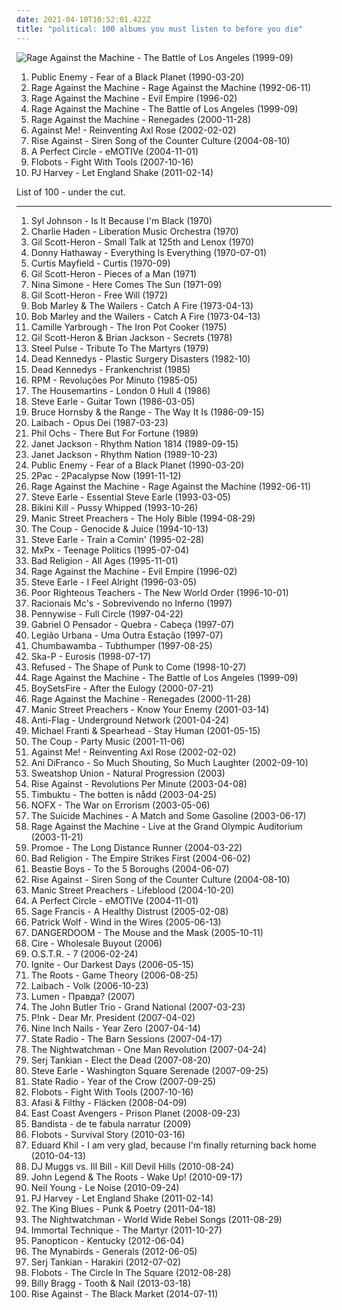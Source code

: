 ```yaml
---
date: 2021-04-10T10:52:01.422Z
title: "political: 100 albums you must listen to before you die"
---
```

![Rage Against the Machine - The Battle of Los Angeles (1999-09)](http://coverartarchive.org/release/962df9d5-0ab5-4f90-97d9-99cb0ab52360/2939556829-500.jpg "Rage Against the Machine - The Battle of Los Angeles (1999-09)")
<ol class="albums">
<li data-cover="https://img.discogs.com/xYv9oqQix5EA4uhZtoyUhmZ_8o4=/fit-in/600x600/filters:strip_icc():format(jpeg):mode_rgb():quality(90)/discogs-images/R-4870461-1442166097-6503.jpeg.jpg" data-tags="hip-hop, rap" role="button">Public Enemy - Fear of a Black Planet (1990-03-20)</li>
<li data-cover="https://img.discogs.com/iTqMk9mKwHL-LEb8Y7xZsdugBxo=/fit-in/591x778/filters:strip_icc():format(jpeg):mode_rgb():quality(90)/discogs-images/R-1113698-1221514241.jpeg.jpg" data-tags="rock" role="button">Rage Against the Machine - Rage Against the Machine (1992-06-11)</li>
<li data-cover="http://coverartarchive.org/release/761086d5-3b0d-4fce-a9df-9a646b4e373b/14847715902-500.jpg" data-tags="rock, alternative" role="button">Rage Against the Machine - Evil Empire (1996-02)</li>
<li data-cover="http://coverartarchive.org/release/962df9d5-0ab5-4f90-97d9-99cb0ab52360/2939556829-500.jpg" data-tags="rock" role="button">Rage Against the Machine - The Battle of Los Angeles (1999-09)</li>
<li data-cover="http://coverartarchive.org/release/1c293abc-3993-3d1d-bb8d-e8fe18621488/9245164218-500.jpg" data-tags="rock, alternative rock" role="button">Rage Against the Machine - Renegades (2000-11-28)</li>
<li data-cover="http://coverartarchive.org/release/56db4963-266b-4c39-8515-57ee7a11f0d1/14154529310-500.jpg" data-tags="punk, folk punk" role="button">Against Me! - Reinventing Axl Rose (2002-02-02)</li>
<li data-cover="https://img.discogs.com/UfLrxOhXZkg5XKtw_vA7ZjqEGm8=/fit-in/600x529/filters:strip_icc():format(jpeg):mode_rgb():quality(90)/discogs-images/R-383403-1450846625-6064.jpeg.jpg" data-tags="punk rock, melodic hardcore" role="button">Rise Against - Siren Song of the Counter Culture (2004-08-10)</li>
<li data-cover="https://img.discogs.com/RuuxMh6e-T3Hv19tCpjYyXQM8M4=/fit-in/600x836/filters:strip_icc():format(jpeg):mode_rgb():quality(90)/discogs-images/R-5073762-1531330871-8949.jpeg.jpg" data-tags="alternative rock" role="button">A Perfect Circle - eMOTIVe (2004-11-01)</li>
<li data-cover="http://coverartarchive.org/release/c46652d5-53ec-4c2e-aeb2-a65852099d3c/1398538098-500.jpg" data-tags="hip-hop" role="button">Flobots - Fight With Tools (2007-10-16)</li>
<li data-cover="https://img.discogs.com/tHBCQfIg9Ryllp1qJJzjB6GZNJw=/fit-in/600x592/filters:strip_icc():format(jpeg):mode_rgb():quality(90)/discogs-images/R-10072260-1491127058-4121.jpeg.jpg" data-tags="alternative, political" role="button">PJ Harvey - Let England Shake (2011-02-14)</li>
</ol>
List of 100 - under the cut.
<!-- more -->

_________________

<ol class="albums">
<li data-cover="http://coverartarchive.org/release/c7c02ab6-6aea-4199-a58d-51d8d6fdae32/20050030752-500.jpg" data-tags="soul, funk" role="button">
Syl Johnson - Is It Because I'm Black (1970)
</li>
<li data-cover="https://img.discogs.com/MRNyTuTe3QnSeLoH9B0xvhSrdvA=/fit-in/240x240/filters:strip_icc():format(jpeg):mode_rgb():quality(90)/discogs-images/R-1039243-1199208793.jpeg.jpg" data-tags="jazz, free jazz" role="button">
Charlie Haden - Liberation Music Orchestra (1970)
</li>
<li data-cover="http://coverartarchive.org/release/85318fcd-39a9-4e75-b715-6f961a1a8dc6/13483928513-500.jpg" data-tags="spoken word, soul, poetry, political" role="button">
Gil Scott-Heron - Small Talk at 125th and Lenox (1970)
</li>
<li data-cover="https://via.placeholder.com/450" data-tags="soul" role="button">
Donny Hathaway - Everything Is Everything (1970-07-01)
</li>
<li data-cover="http://coverartarchive.org/release/14d7a033-cf03-43bc-adb4-b4bcf2b62762/24777915286-500.jpg" data-tags="soul, funk" role="button">
Curtis Mayfield - Curtis (1970-09)
</li>
<li data-cover="http://coverartarchive.org/release/305a3d69-e0f6-44eb-a941-8471ee6c642d/9120061238-500.jpg" data-tags="soul" role="button">
Gil Scott-Heron - Pieces of a Man (1971)
</li>
<li data-cover="http://coverartarchive.org/release/8d856598-9599-4ab2-959b-1ac7bad91ac0/14317207367-500.jpg" data-tags="blues, jazz" role="button">
Nina Simone - Here Comes The Sun (1971-09)
</li>
<li data-cover="http://coverartarchive.org/release/b5e464cb-e75c-4c01-9e92-93791d4fbe60/15141346927-500.jpg" data-tags="soul, spoken word" role="button">
Gil Scott-Heron - Free Will (1972)
</li>
<li data-cover="http://coverartarchive.org/release/346d6784-4108-4ec2-a40b-3500c56d4f08/16612065220-500.jpg" data-tags="reggae" role="button">
Bob Marley & The Wailers - Catch A Fire (1973-04-13)
</li>
<li data-cover="https://via.placeholder.com/450" data-tags="reggae" role="button">
Bob Marley and the Wailers - Catch A Fire (1973-04-13)
</li>
<li data-cover="http://coverartarchive.org/release/fa298d71-2a86-4832-8647-dd48908f6d62/13038235610-500.jpg" data-tags="soul" role="button">
Camille Yarbrough - The Iron Pot Cooker (1975)
</li>
<li data-cover="http://coverartarchive.org/release/63ca0a26-6b6f-4a5d-8b4c-4e3fcf7c0cc2/4546630557-500.jpg" data-tags="political" role="button">
Gil Scott-Heron & Brian Jackson - Secrets (1978)
</li>
<li data-cover="https://img.discogs.com/UVaXNFbnCZ3WdVo7Dur0nACI954=/fit-in/600x589/filters:strip_icc():format(jpeg):mode_rgb():quality(90)/discogs-images/R-4844981-1377288967-3154.jpeg.jpg" data-tags="reggae" role="button">
Steel Pulse - Tribute To The Martyrs (1979)
</li>
<li data-cover="http://coverartarchive.org/release/1280555a-4ab5-4c72-ab51-bd883b9865f6/8094406633-500.jpg" data-tags="punk, hardcore punk" role="button">
Dead Kennedys - Plastic Surgery Disasters (1982-10)
</li>
<li data-cover="https://img.discogs.com/4lcMHoM32RRlEaWaznJDHbJAvqs=/fit-in/600x759/filters:strip_icc():format(jpeg):mode_rgb():quality(90)/discogs-images/R-5531913-1396043245-8007.jpeg.jpg" data-tags="punk, hardcore punk" role="button">
Dead Kennedys - Frankenchrist (1985)
</li>
<li data-cover="http://coverartarchive.org/release/d9f79335-c1b6-421c-8b17-0efdb3b506f3/3076648829-500.jpg" data-tags="pop rock" role="button">
RPM - Revoluções Por Minuto (1985-05)
</li>
<li data-cover="http://coverartarchive.org/release/758017e0-f7de-49da-aa31-cbc80ea2e0e0/3059717757-500.jpg" data-tags="80s" role="button">
The Housemartins - London 0 Hull 4 (1986)
</li>
<li data-cover="https://img.discogs.com/suq3IxcjtFIdegVNCFooUaJu26w=/fit-in/450x450/filters:strip_icc():format(jpeg):mode_rgb():quality(90)/discogs-images/R-4597651-1369585841-4715.jpeg.jpg" data-tags="alt-country" role="button">
Steve Earle - Guitar Town (1986-03-05)
</li>
<li data-cover="https://img.discogs.com/QGDbrdosJ2sOKperV9n9dACBFGo=/fit-in/600x600/filters:strip_icc():format(jpeg):mode_rgb():quality(90)/discogs-images/R-694257-1360594916-8664.jpeg.jpg" data-tags="classic rock, piano" role="button">
Bruce Hornsby & the Range - The Way It Is (1986-09-15)
</li>
<li data-cover="http://coverartarchive.org/release/0bb3fc83-0a98-3cf4-aca9-a6ecd2db0b9b/12662027144-500.jpg" data-tags="industrial" role="button">
Laibach - Opus Dei (1987-03-23)
</li>
<li data-cover="https://img.discogs.com/lelw5ZSGU9qgyRBqLuxXC4Rv7zY=/fit-in/150x150/filters:strip_icc():format(jpeg):mode_rgb():quality(90)/discogs-images/R-5203047-1387347510-4247.jpeg.jpg" data-tags="folk" role="button">
Phil Ochs - There But For Fortune (1989)
</li>
<li data-cover="http://coverartarchive.org/release/114ea1ec-d529-4c71-9ac7-a5a4aa13fcbd/22061206678-500.jpg" data-tags="80s, pop" role="button">
Janet Jackson - Rhythm Nation 1814 (1989-09-15)
</li>
<li data-cover="https://img.discogs.com/GuB3krqqMIGM8_h4n3pgjTF0bdg=/fit-in/600x587/filters:strip_icc():format(jpeg):mode_rgb():quality(90)/discogs-images/R-232622-1572222531-4863.jpeg.jpg" data-tags="80s, pop" role="button">
Janet Jackson - Rhythm Nation (1989-10-23)
</li>
<li data-cover="https://img.discogs.com/xYv9oqQix5EA4uhZtoyUhmZ_8o4=/fit-in/600x600/filters:strip_icc():format(jpeg):mode_rgb():quality(90)/discogs-images/R-4870461-1442166097-6503.jpeg.jpg" data-tags="hip-hop, rap" role="button">
Public Enemy - Fear of a Black Planet (1990-03-20)
</li>
<li data-cover="http://coverartarchive.org/release/7e39722c-500b-4e15-aa2b-805a0d1b74cf/3276227761-500.jpg" data-tags="gangsta rap" role="button">
2Pac - 2Pacalypse Now (1991-11-12)
</li>
<li data-cover="https://img.discogs.com/iTqMk9mKwHL-LEb8Y7xZsdugBxo=/fit-in/591x778/filters:strip_icc():format(jpeg):mode_rgb():quality(90)/discogs-images/R-1113698-1221514241.jpeg.jpg" data-tags="rock" role="button">
Rage Against the Machine - Rage Against the Machine (1992-06-11)
</li>
<li data-cover="http://coverartarchive.org/release/b35ab33b-a7ea-472f-a41f-9e550831ce6f/18410530118-500.jpg" data-tags="singer-songwriter, americana, political, killforpeace, countryalbum" role="button">
Steve Earle - Essential Steve Earle (1993-03-05)
</li>
<li data-cover="http://coverartarchive.org/release/c77de64a-633a-3e86-8da3-305bd8a14d0f/2709753142-500.jpg" data-tags="riot grrrl, punk" role="button">
Bikini Kill - Pussy Whipped (1993-10-26)
</li>
<li data-cover="https://img.discogs.com/Ghadzn_xpqXGzIU_Dw8VJRa6uoU=/fit-in/600x601/filters:strip_icc():format(jpeg):mode_rgb():quality(90)/discogs-images/R-4358145-1553540610-8949.jpeg.jpg" data-tags="90s, rock" role="button">
Manic Street Preachers - The Holy Bible (1994-08-29)
</li>
<li data-cover="https://img.discogs.com/PairXZNpdVU5q_s1Gs7zhJwbDTc=/fit-in/150x149/filters:strip_icc():format(jpeg):mode_rgb():quality(90)/discogs-images/R-304117-1165860826.jpeg.jpg" data-tags="political" role="button">
The Coup - Genocide & Juice (1994-10-13)
</li>
<li data-cover="http://coverartarchive.org/release/d94714a4-7fe9-4c5f-88d3-7a8abfa01b97/2265287768-500.jpg" data-tags="90s, steve earle" role="button">
Steve Earle - Train a Comin' (1995-02-28)
</li>
<li data-cover="http://coverartarchive.org/release/a1ecc6c7-9bd5-4bfc-9cb2-e9829536108a/4889995443-500.jpg" data-tags="punk, punk rock, skate punk" role="button">
MxPx - Teenage Politics (1995-07-04)
</li>
<li data-cover="http://coverartarchive.org/release/93632036-33c2-4b65-9bbf-f095d5620465/8757522603-500.jpg" data-tags="punk, punk rock" role="button">
Bad Religion - All Ages (1995-11-01)
</li>
<li data-cover="http://coverartarchive.org/release/761086d5-3b0d-4fce-a9df-9a646b4e373b/14847715902-500.jpg" data-tags="rock, alternative" role="button">
Rage Against the Machine - Evil Empire (1996-02)
</li>
<li data-cover="http://coverartarchive.org/release/3b0f8257-2a85-42bb-aaef-f796a61aaf59/14181734177-500.jpg" data-tags="political, country rock" role="button">
Steve Earle - I Feel Alright (1996-03-05)
</li>
<li data-cover="https://img.discogs.com/V0YxRLVuE7EM6c1eA7-0WC-kUEk=/fit-in/396x600/filters:strip_icc():format(jpeg):mode_rgb():quality(90)/discogs-images/R-1131081-1209911311.jpeg.jpg" data-tags="hip-hop, rap, hiphop, political, conscious hip-hop, political rap, political hip-hop, conscious rap, us rap, prt, educate yourself, poor righteous teachers, lyrics to learn from" role="button">
Poor Righteous Teachers - The New World Order (1996-10-01)
</li>
<li data-cover="http://coverartarchive.org/release/fbabea02-d690-4bfb-8c42-a9e56260e859/5969567907-500.jpg" data-tags="rap" role="button">
Racionais Mc's - Sobrevivendo no Inferno (1997)
</li>
<li data-cover="http://coverartarchive.org/release/17d8b2c8-7b93-4442-a146-0936cb81c708/3593091611-500.jpg" data-tags="punk rock" role="button">
Pennywise - Full Circle (1997-04-22)
</li>
<li data-cover="http://coverartarchive.org/release/0202e76d-5859-4e4d-b26e-7ea828ca0962/5459181140-500.jpg" data-tags="hip hop, political, comedy, brazilian, parody, pop rap, sarcastic, conscious hip hop, pagode, comedy rap" role="button">
Gabriel O Pensador - Quebra - Cabeça (1997-07)
</li>
<li data-cover="http://coverartarchive.org/release/7c526990-9361-4863-8729-2908ffa760d7/3014501577-500.jpg" data-tags="rock, brazilian" role="button">
Legião Urbana - Uma Outra Estação (1997-07)
</li>
<li data-cover="http://coverartarchive.org/release/e2da61ad-6406-349f-b096-e354858c0d00/23161775745-500.jpg" data-tags="pop, alternative, rock" role="button">
Chumbawamba - Tubthumper (1997-08-25)
</li>
<li data-cover="http://coverartarchive.org/release/ddcc0477-d4b6-4201-85d1-df5e10482c16/28801509453-500.jpg" data-tags="ska, ska punk" role="button">
Ska-P - Eurosis (1998-07-17)
</li>
<li data-cover="https://img.discogs.com/PLsYwNCDdj9M_L3gnbau_vIS9xo=/fit-in/600x600/filters:strip_icc():format(jpeg):mode_rgb():quality(90)/discogs-images/R-16244403-1605891605-5962.jpeg.jpg" data-tags="hardcore, post-hardcore" role="button">
Refused - The Shape of Punk to Come (1998-10-27)
</li>
<li data-cover="http://coverartarchive.org/release/962df9d5-0ab5-4f90-97d9-99cb0ab52360/2939556829-500.jpg" data-tags="rock" role="button">
Rage Against the Machine - The Battle of Los Angeles (1999-09)
</li>
<li data-cover="http://coverartarchive.org/release/9cb559ca-a021-432d-b3d0-1f1433dfd25f/7219495028-500.jpg" data-tags="hardcore, post-hardcore" role="button">
BoySetsFire - After the Eulogy (2000-07-21)
</li>
<li data-cover="http://coverartarchive.org/release/1c293abc-3993-3d1d-bb8d-e8fe18621488/9245164218-500.jpg" data-tags="rock, alternative rock" role="button">
Rage Against the Machine - Renegades (2000-11-28)
</li>
<li data-cover="https://img.discogs.com/BtU1YkotzVIjpB_8c23e3EHr_so=/fit-in/600x939/filters:strip_icc():format(jpeg):mode_rgb():quality(90)/discogs-images/R-8194197-1569744019-7938.jpeg.jpg" data-tags="rock, 00s" role="button">
Manic Street Preachers - Know Your Enemy (2001-03-14)
</li>
<li data-cover="http://coverartarchive.org/release/e27cb16e-e8aa-474f-a2cf-deb73d9c0c8b/4381949547-500.jpg" data-tags="punk, punk rock" role="button">
Anti-Flag - Underground Network (2001-04-24)
</li>
<li data-cover="http://coverartarchive.org/release/67520d07-4fd8-467e-bbf9-7cceeb1b1a4c/2261960374-500.jpg" data-tags="reggae, michael franti, michael franti radio" role="button">
Michael Franti & Spearhead - Stay Human (2001-05-15)
</li>
<li data-cover="http://coverartarchive.org/release/b7d2b68f-d527-498a-94cf-8a2683439fc0/22404891783-500.jpg" data-tags="hip-hop, political, political rap" role="button">
The Coup - Party Music (2001-11-06)
</li>
<li data-cover="http://coverartarchive.org/release/56db4963-266b-4c39-8515-57ee7a11f0d1/14154529310-500.jpg" data-tags="punk, folk punk" role="button">
Against Me! - Reinventing Axl Rose (2002-02-02)
</li>
<li data-cover="http://coverartarchive.org/release/51ce4f62-5b11-41c5-847e-a2799bfb1153/15445563588-500.jpg" data-tags="acoustic, folk rock, ani difranco" role="button">
Ani DiFranco - So Much Shouting, So Much Laughter (2002-09-10)
</li>
<li data-cover="http://coverartarchive.org/release/df14f3da-220a-4f50-8877-6d4bb61d73a7/20100874448-500.jpg" data-tags="hip hop, political" role="button">
Sweatshop Union - Natural Progression (2003)
</li>
<li data-cover="https://img.discogs.com/54PHju_pBRbaDAAbP344C-jYO0Q=/fit-in/200x200/filters:strip_icc():format(jpeg):mode_rgb():quality(90)/discogs-images/R-383394-1108500259.jpg.jpg" data-tags="punk, punk rock, melodic hardcore" role="button">
Rise Against - Revolutions Per Minute (2003-04-08)
</li>
<li data-cover="http://coverartarchive.org/release/b9da66a0-56ed-482b-b1e2-e5bb4d80f77e/7635263541-500.jpg" data-tags="hip-hop" role="button">
Timbuktu - The botten is nådd (2003-04-25)
</li>
<li data-cover="http://coverartarchive.org/release/d6677b3e-757b-38eb-9961-07799bc22215/4801803195-500.jpg" data-tags="punk rock, punk" role="button">
NOFX - The War on Errorism (2003-05-06)
</li>
<li data-cover="http://coverartarchive.org/release/205b7cb8-3494-4889-973f-02392d82568c/25780727475-500.jpg" data-tags="political" role="button">
The Suicide Machines - A Match and Some Gasoline (2003-06-17)
</li>
<li data-cover="http://coverartarchive.org/release/42607845-fe6a-45cc-af48-95f39c4f9ccb/27933622102-500.jpg" data-tags="live, rock" role="button">
Rage Against the Machine - Live at the Grand Olympic Auditorium (2003-11-21)
</li>
<li data-cover="https://img.discogs.com/wknkX9Fqq3V8GLSE0W94-ei6fNo=/fit-in/600x596/filters:strip_icc():format(jpeg):mode_rgb():quality(90)/discogs-images/R-1060736-1385800712-8915.jpeg.jpg" data-tags="hip-hop" role="button">
Promoe - The Long Distance Runner (2004-03-22)
</li>
<li data-cover="https://via.placeholder.com/450" data-tags="punk rock" role="button">
Bad Religion - The Empire Strikes First (2004-06-02)
</li>
<li data-cover="https://via.placeholder.com/450" data-tags="hip-hop" role="button">
Beastie Boys - To the 5 Boroughs (2004-06-07)
</li>
<li data-cover="https://img.discogs.com/UfLrxOhXZkg5XKtw_vA7ZjqEGm8=/fit-in/600x529/filters:strip_icc():format(jpeg):mode_rgb():quality(90)/discogs-images/R-383403-1450846625-6064.jpeg.jpg" data-tags="punk rock, melodic hardcore" role="button">
Rise Against - Siren Song of the Counter Culture (2004-08-10)
</li>
<li data-cover="https://img.discogs.com/iJ1uU2VMCxYbEZpMj8xa2ne3sjI=/fit-in/600x600/filters:strip_icc():format(jpeg):mode_rgb():quality(90)/discogs-images/R-4576544-1368882873-4855.jpeg.jpg" data-tags="rock, 00s, alternative, criminally underrated" role="button">
Manic Street Preachers - Lifeblood (2004-10-20)
</li>
<li data-cover="https://img.discogs.com/RuuxMh6e-T3Hv19tCpjYyXQM8M4=/fit-in/600x836/filters:strip_icc():format(jpeg):mode_rgb():quality(90)/discogs-images/R-5073762-1531330871-8949.jpeg.jpg" data-tags="alternative rock" role="button">
A Perfect Circle - eMOTIVe (2004-11-01)
</li>
<li data-cover="http://coverartarchive.org/release/d4bb9e32-c5f3-41d8-b734-175987b8996e/15200089926-500.jpg" data-tags="hip-hop" role="button">
Sage Francis - A Healthy Distrust (2005-02-08)
</li>
<li data-cover="https://via.placeholder.com/450" data-tags="indie, singer-songwriter, british" role="button">
Patrick Wolf - Wind in the Wires (2005-06-13)
</li>
<li data-cover="http://coverartarchive.org/release/de92f6d3-8d9a-3152-abdf-f6e723c3d1ac/16839853239-500.jpg" data-tags="hip-hop" role="button">
DANGERDOOM - The Mouse and the Mask (2005-10-11)
</li>
<li data-cover="http://coverartarchive.org/release/0de04796-e829-4e05-a09d-3ca62258ef61/6614281778-500.jpg" data-tags="alternative rock, political" role="button">
Cire - Wholesale Buyout (2006)
</li>
<li data-cover="https://img.discogs.com/1wnCWz9j9-VEXqDU5fT2HLzB4TA=/fit-in/600x595/filters:strip_icc():format(jpeg):mode_rgb():quality(90)/discogs-images/R-670151-1578905504-8499.jpeg.jpg" data-tags="polski hip hop" role="button">
O.S.T.R. - 7 (2006-02-24)
</li>
<li data-cover="http://coverartarchive.org/release/3a373a0c-6529-4a1f-94f7-95bd49ee80e4/15045824943-500.jpg" data-tags="melodic hardcore" role="button">
Ignite - Our Darkest Days (2006-05-15)
</li>
<li data-cover="https://img.discogs.com/vJCvSS6S95nfXvm5FYP-_rDcD6E=/fit-in/590x588/filters:strip_icc():format(jpeg):mode_rgb():quality(90)/discogs-images/R-780773-1167308486.jpeg.jpg" data-tags="hip-hop" role="button">
The Roots - Game Theory (2006-08-25)
</li>
<li data-cover="http://coverartarchive.org/release/01d990ed-6bf1-4064-98a2-ef13f55aaf5d/1137214836-500.jpg" data-tags="industrial" role="button">
Laibach - Volk (2006-10-23)
</li>
<li data-cover="http://coverartarchive.org/release/d391aa9a-a06d-4061-8b85-bde5f16ca299/9478684377-500.jpg" data-tags="lumen, russian rock, punk, russian alternative" role="button">
Lumen - Правда? (2007)
</li>
<li data-cover="https://img.discogs.com/doLKlttO3PEJUFGGXAnSFyns83g=/fit-in/600x600/filters:strip_icc():format(jpeg):mode_rgb():quality(90)/discogs-images/R-3801172-1344956018-6557.jpeg.jpg" data-tags="folk, rock" role="button">
The John Butler Trio - Grand National (2007-03-23)
</li>
<li data-cover="https://img.discogs.com/NqwJEiO_HfjVselhkN1SbAaYDoY=/fit-in/350x350/filters:strip_icc():format(jpeg):mode_rgb():quality(90)/discogs-images/R-4545858-1368651640-6102.png.jpg" data-tags="pop, singer-songwriter, usa, slow, contralto, political, live, 00s, ballad, protest song, pink, english lyrics, p!nk, bush, critical, open letter, coolwench, george w, arcoustic" role="button">
P!nk - Dear Mr. President (2007-04-02)
</li>
<li data-cover="http://coverartarchive.org/release/8067f190-dc3e-362a-8117-8a13df522b2c/3799987671-500.jpg" data-tags="industrial rock, industrial" role="button">
Nine Inch Nails - Year Zero (2007-04-14)
</li>
<li data-cover="https://img.discogs.com/WaOg-EE-sZMz-Q86nXTbUYit8sM=/fit-in/600x600/filters:strip_icc():format(jpeg):mode_rgb():quality(90)/discogs-images/R-15416908-1591200122-6001.jpeg.jpg" data-tags="rock, punk, reggae, political, jam, reggae-rock, summer dust and dancing in the rain" role="button">
State Radio - The Barn Sessions (2007-04-17)
</li>
<li data-cover="https://img.discogs.com/uP7OSNvHPtEOToQTXuZU0PGJyAM=/fit-in/600x600/filters:strip_icc():format(jpeg):mode_rgb():quality(90)/discogs-images/R-963312-1475914392-4721.jpeg.jpg" data-tags="folk rock" role="button">
The Nightwatchman - One Man Revolution (2007-04-24)
</li>
<li data-cover="http://coverartarchive.org/release/4308166d-aa0d-470e-adc9-b62caab2ef68/3202117662-500.jpg" data-tags="alternative metal" role="button">
Serj Tankian - Elect the Dead (2007-08-20)
</li>
<li data-cover="https://img.discogs.com/xjVJ1HxllxBhcgd2OKhppgNi5dU=/fit-in/597x538/filters:strip_icc():format(jpeg):mode_rgb():quality(90)/discogs-images/R-1451866-1220780328.jpeg.jpg" data-tags="country, alt-country, singer-songwriter, political" role="button">
Steve Earle - Washington Square Serenade (2007-09-25)
</li>
<li data-cover="http://coverartarchive.org/release/9921eed6-8544-4e65-966b-a0a819338cda/15278521504-500.jpg" data-tags="punk, reggae, acoustic, political, 00s" role="button">
State Radio - Year of the Crow (2007-09-25)
</li>
<li data-cover="http://coverartarchive.org/release/c46652d5-53ec-4c2e-aeb2-a65852099d3c/1398538098-500.jpg" data-tags="hip-hop" role="button">
Flobots - Fight With Tools (2007-10-16)
</li>
<li data-cover="http://coverartarchive.org/release/f7aac2ef-4994-43e7-bdd9-b557bac3f9bd/2156331272-500.jpg" data-tags="hip-hop, chill, svenskt, feel good, political, swedish hip-hop" role="button">
Afasi & Filthy - Fläcken (2008-04-09)
</li>
<li data-cover="https://img.discogs.com/5TJbA6VEELkMQyjbQm2lkpvmEFI=/fit-in/500x497/filters:strip_icc():format(jpeg):mode_rgb():quality(90)/discogs-images/R-1500297-1224355593.jpeg.jpg" data-tags="hip-hop, rap, underground hip-hop, political, socially conscious, revolutionary hip-hop, good in 2008" role="button">
East Coast Avengers - Prison Planet (2008-09-23)
</li>
<li data-cover="http://coverartarchive.org/release/b1b6aa2f-bf89-4a59-8b8c-bca2f56f1756/2598509312-500.jpg" data-tags="turk, world, political, world music" role="button">
Bandista - de te fabula narratur (2009)
</li>
<li data-cover="https://img.discogs.com/jVhD2t-MCj52UbrwsoYG_YZAlzw=/fit-in/600x600/filters:strip_icc():format(jpeg):mode_rgb():quality(90)/discogs-images/R-2523458-1288654372.jpeg.jpg" data-tags="rock, alternative rock, hip-hop" role="button">
Flobots - Survival Story (2010-03-16)
</li>
<li data-cover="http://coverartarchive.org/release/a757d40c-d374-4dcb-af91-fec6fa2b61a9/10544833177-500.jpg" data-tags="goth, russian, political, marxist, gospel, mambo, psychic, pink, penis, pee pee, russia, drunk, red, yellow, richard, ccc, ussr, rich, communist, shady, orthodox, dolce, vcf, orthodox christian, martyr, dick, diarrhea, anti-american, infidel, this is music, ywam, no core, vineyard, diversity, eastern orthodox, pinko, poo poo, phallus, political prisoner, eastern orthodox christian, everyone loves you when you are dead, campus crusade for christ, explosive diarrhea, 12 steps, goodbye to romance, owner of a penis, youth with a mission, dick dolce, rich dolce, richard dolce, penis warrior, speaks in tongues, tongue talker, you can listen to this, old believers, coloring song, glandular, old believer, rocor, synod, synodal, vineyard christian fellowship, ivf, magic astrology mood ring, banjo loving fools" role="button">
Eduard Khil - I am very glad, because I'm finally returning back home (2010-04-13)
</li>
<li data-cover="http://coverartarchive.org/release/d012abac-3cde-4eb4-a33b-1e2e13f47fea/19861451151-500.jpg" data-tags="hip-hop, rap, underground hip-hop, dope, political, lyrical, hardcore rap, hardcore hip-hop, conspiracy theory" role="button">
DJ Muggs vs. Ill Bill - Kill Devil Hills (2010-08-24)
</li>
<li data-cover="http://coverartarchive.org/release/6f0df0ad-d247-4653-9510-32c0858005e3/7439916562-500.jpg" data-tags="hip hop, soul" role="button">
John Legend & The Roots - Wake Up! (2010-09-17)
</li>
<li data-cover="http://coverartarchive.org/release/1152057c-e6e9-4a3e-b4b7-8dcfc281f8af/26937850260-500.jpg" data-tags="folk rock" role="button">
Neil Young - Le Noise (2010-09-24)
</li>
<li data-cover="https://img.discogs.com/tHBCQfIg9Ryllp1qJJzjB6GZNJw=/fit-in/600x592/filters:strip_icc():format(jpeg):mode_rgb():quality(90)/discogs-images/R-10072260-1491127058-4121.jpeg.jpg" data-tags="alternative, political" role="button">
PJ Harvey - Let England Shake (2011-02-14)
</li>
<li data-cover="http://coverartarchive.org/release/04017d57-82e9-4fa7-99e5-f3b80a4eb704/3374186256-500.jpg" data-tags="rock, political, check it out later, enter shikari related, less than 40 minutes" role="button">
The King Blues - Punk & Poetry (2011-04-18)
</li>
<li data-cover="http://coverartarchive.org/release/177b0c1b-d125-4a17-bb60-fa55271c4c39/18238258976-500.jpg" data-tags="alternative, experimental, political, wisdom, attitude, ratm" role="button">
The Nightwatchman - World Wide Rebel Songs (2011-08-29)
</li>
<li data-cover="http://coverartarchive.org/release/57449803-8d91-43dd-9534-a878b6b3ac79/1052742583-500.jpg" data-tags="hip-hop, rap, underground hip-hop, political, hardcore hip-hop" role="button">
Immortal Technique - The Martyr (2011-10-27)
</li>
<li data-cover="http://coverartarchive.org/release/11ec50fa-bce4-473d-bd3d-37e18715ef58/11927511039-500.jpg" data-tags="blackgrass" role="button">
Panopticon - Kentucky (2012-06-04)
</li>
<li data-cover="https://img.discogs.com/s0bfwjJrGxjHEKPXVp2wTElAekc=/fit-in/300x300/filters:strip_icc():format(jpeg):mode_rgb():quality(90)/discogs-images/R-3556521-1335129777.jpeg.jpg" data-tags="indie pop, indie folk" role="button">
The Mynabirds - Generals (2012-06-05)
</li>
<li data-cover="http://coverartarchive.org/release/1d7d74f6-0053-4d5f-a48e-183ba418269f/1509338950-500.jpg" data-tags="alternative rock" role="button">
Serj Tankian - Harakiri (2012-07-02)
</li>
<li data-cover="http://coverartarchive.org/release/0bd679c7-bea0-4681-83c8-ea2bfecf3641/1865564816-500.jpg" data-tags="hip-hop, rock, alternative rock, rap, political, alternative hip-hop, rap rock" role="button">
Flobots - The Circle In The Square (2012-08-28)
</li>
<li data-cover="https://img.discogs.com/YT-k3cpEYapA2eGXlA82gZ1crCs=/fit-in/388x391/filters:strip_icc():format(jpeg):mode_rgb():quality(90)/discogs-images/R-3275343-1334965635.jpeg.jpg" data-tags="rock, british, singer-songwriter, acoustic, political, folk rock" role="button">
Billy Bragg - Tooth & Nail (2013-03-18)
</li>
<li data-cover="http://coverartarchive.org/release/13c203d1-c159-4cf1-b841-dbd580afb5d5/7635854563-500.jpg" data-tags="melodic hardcore, punk rock" role="button">
Rise Against - The Black Market (2014-07-11)
</li>
</ol>
